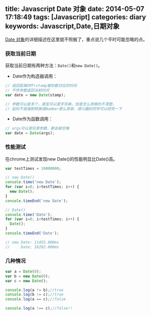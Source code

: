 title: Javascript Date 对象
date: 2014-05-07 17:18:49
tags: [Javascript]
categories: diary
keywords: Javascript,Date,日期对象
---

[Date 对象](http://www.w3school.com.cn/jsref/jsref_obj_date.asp)的详细描述在这里就不照搬了，重点说几个平时可能忽略的点。

### 获取当前日期
获取当前日期有两种方法：`Date()`和`new Date()`。

- Date作为构造器调用：
```js
// 返回距离GMT+stamp毫秒数对应的时间
// 不传参数返回当前时间
var date = new Date(stamp);

// 参数可以是多个，类型可以是字符串，但是怎么转换的不清楚，
// 起码不是强制转换成Number那么简单，感兴趣的同学可以研究一下
```

- Date作为函数调用：
```js
// args可以是任意参数，都会被忽略
var date = Date(args);
```

### 性能测试
在chrome上测试发现new Date()的性能明显比Date()高。
```js
var testTimes = 10000000;

// new Date()
console.time('new Date');
for (var i=0; i<testTimes; i++) {
  new Date();
}
console.timeEnd('new Date');

// Date()
console.time('Date');
for (var i=0; i<testTimes; i++) {
  Date();
}
console.timeEnd('Date');

// new Date: 11455.000ms
//     Date: 18292.000ms
```

### 几种情况
```js
var a = Date(0);
var b = new Date(0);
var c = new Date();

console.log(a != b);//true
console.log(b != c);//true
console.log(a == c);//false

console.log(a !== c);//false!!
```